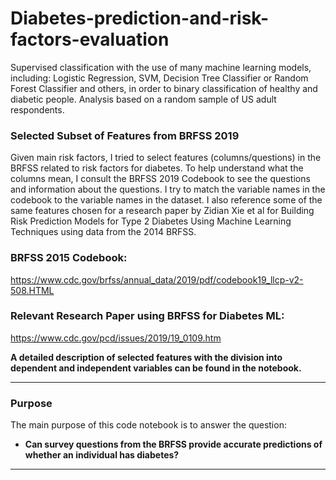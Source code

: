 # Diabetes-prediction-and-risk-factors-evaluation
Supervised classification with the use of many machine learning models, including: Logistic Regression, SVM, Decision Tree Classifier or Random Forest Classifier and others, in order to binary classification of healthy and diabetic people. Analysis based on a random sample of US adult respondents.

### Selected Subset of Features from BRFSS 2019

Given main risk factors, I tried to select features (columns/questions) in the BRFSS related to risk factors for diabetes. To help understand what the columns mean, I consult the BRFSS 2019 Codebook to see the questions and information about the questions. I try to match the variable names in the codebook to the variable names in the dataset. I also reference some of the same features chosen for a research paper by Zidian Xie et al for Building Risk Prediction Models for Type 2 Diabetes Using Machine Learning Techniques using data from the 2014 BRFSS.

### BRFSS 2015 Codebook:
https://www.cdc.gov/brfss/annual_data/2019/pdf/codebook19_llcp-v2-508.HTML

### Relevant Research Paper using BRFSS for Diabetes ML: 
https://www.cdc.gov/pcd/issues/2019/19_0109.htm

**A detailed description of selected features with the division into dependent and independent variables can be found in the notebook.**

****
### Purpose

The main purpose of this code notebook is to answer the question:

* **Can survey questions from the BRFSS provide accurate predictions of whether an individual has diabetes?**
****
